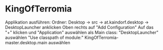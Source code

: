 # KingOfTerromia
Applikation ausführen:
Ordner: Desktop -> src -> at.kaindorf.desktop -> DesktopLauncher anklicken
Oben rechts auf "Add Configuration"
  Auf das "+" klicken und "Application" auswählen
    als Main class: "DesktopLauncher" auswählen
    "Use classpath of module:" KingOfTerromia-master.desktop.main auswählen
